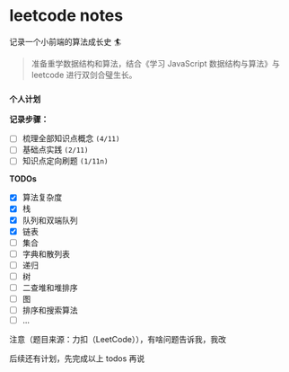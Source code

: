 # leetcode notes

记录一个小前端的算法成长史 🏄

> 准备重学数据结构和算法，结合《学习 JavaScript 数据结构与算法》与 leetcode 进行双剑合璧生长。

### `个人计划`

**记录步骤：**

- [ ] 梳理全部知识点概念 `(4/11)`
- [ ] 基础点实践 `(2/11)`
- [ ] 知识点定向刷题 `(1/11n)`

**TODOs**

- [x] 算法复杂度
- [x] 栈
- [x] 队列和双端队列
- [x] 链表
- [ ] 集合
- [ ] 字典和散列表
- [ ] 递归
- [ ] 树
- [ ] 二查堆和堆排序
- [ ] 图
- [ ] 排序和搜索算法
- [ ] ...

注意（题目来源：力扣（LeetCode）），有啥问题告诉我，我改

后续还有计划，先完成以上 todos 再说
